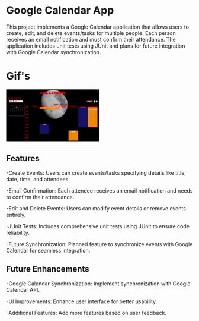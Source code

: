 
# Google Calendar App

This project implements a Google Calendar application that allows users to create, edit, and delete events/tasks for multiple people. Each person receives an email notification and must confirm their attendance. The application includes unit tests using JUnit and plans for future integration with Google Calendar synchronization.


# Gif's

<div gap: 50px;">
  <img src="callendar.gif" width="50%" height="50%" >

</div>



## Features
-Create Events: Users can create events/tasks specifying details like title, date, time, and attendees.

-Email Confirmation: Each attendee receives an email notification and needs to confirm their attendance.

-Edit and Delete Events: Users can modify event details or remove events entirely.

-JUnit Tests: Includes comprehensive unit tests using JUnit to ensure code reliability.

-Future Synchronization: Planned feature to synchronize events with Google Calendar for seamless integration.


## Future Enhancements
-Google Calendar Synchronization: Implement synchronization with Google Calendar API.

-UI Improvements: Enhance user interface for better usability.

-Additional Features: Add more features based on user feedback.
